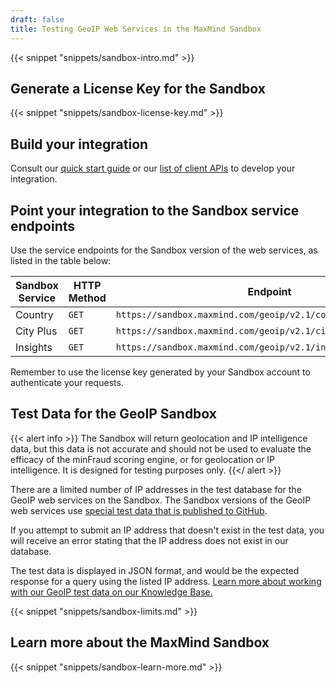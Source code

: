 ```yaml
---
draft: false
title: Testing GeoIP Web Services in the MaxMind Sandbox
---
```


{{< snippet "snippets/sandbox-intro.md" >}}

## Generate a License Key for the Sandbox

{{< snippet "snippets/sandbox-license-key.md" >}}

## Build your integration

Consult our [quick start guide](/geoip/geolocate-an-ip/web-services) or our
[list of client APIs](/geoip/geolocate-an-ip/web-services#client-apis) to
develop your integration.

## Point your integration to the Sandbox service endpoints

Use the service endpoints for the Sandbox version of the web services, as listed
in the table below:

| Sandbox Service | HTTP Method | Endpoint                                                       |
| --------------- | ----------- | -------------------------------------------------------------- |
| Country         | `GET`       | `https://sandbox.maxmind.com/geoip/v2.1/country/{ip_address}`  |
| City Plus       | `GET`       | `https://sandbox.maxmind.com/geoip/v2.1/city/{ip_address}`     |
| Insights        | `GET`       | `https://sandbox.maxmind.com/geoip/v2.1/insights/{ip_address}` |

Remember to use the license key generated by your Sandbox account to
authenticate your requests.

## Test Data for the GeoIP Sandbox

{{< alert info >}}
The Sandbox will return geolocation and IP intelligence data, but this data is
not accurate and should not be used to evaluate the efficacy of the minFraud
scoring engine, or for geolocation or IP intelligence. It is designed for
testing purposes only.
{{</ alert >}}

There are a limited number of IP addresses in the test database for the GeoIP
web services on the Sandbox. The Sandbox versions of the GeoIP web services use
[special test data that is published to GitHub](https://github.com/maxmind/MaxMind-DB/blob/main/source-data/).

If you attempt to submit an IP address that doesn't exist in the test data, you
will receive an error stating that the IP address does not exist in our
database.

The test data is displayed in JSON format, and would be the expected response
for a query using the listed IP address.
[Learn more about working with our GeoIP test data on our Knowledge Base.](https://support.maxmind.com/hc/en-us/articles/8610782760731-Sandbox-for-the-GeoIP-Web-Services#h_01GC7FJGRWC116ZCDPAJP09V9M)

{{< snippet "snippets/sandbox-limits.md" >}}

## Learn more about the MaxMind Sandbox

{{< snippet "snippets/sandbox-learn-more.md" >}}

